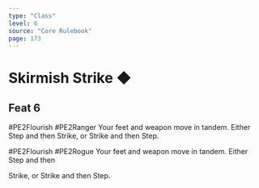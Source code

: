 ```yaml
---
type: "Class"
level: 6
source: "Core Rulebook"
page: 173
---
```

# Skirmish Strike ◆
## Feat 6
#PE2Flourish #PE2Ranger
Your feet and weapon move in tandem. Either Step and then Strike, or Strike and then Step.

#PE2Flourish #PE2Rogue 
Your feet and weapon move in tandem. Either Step and then

Strike, or Strike and then Step.
